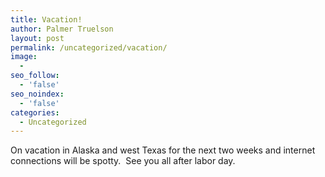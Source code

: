 ```yaml
---
title: Vacation!
author: Palmer Truelson
layout: post
permalink: /uncategorized/vacation/
image:
  - 
seo_follow:
  - 'false'
seo_noindex:
  - 'false'
categories:
  - Uncategorized
---
```

On vacation in Alaska and west Texas for the next two weeks and internet connections will be spotty.  See you all after labor day.